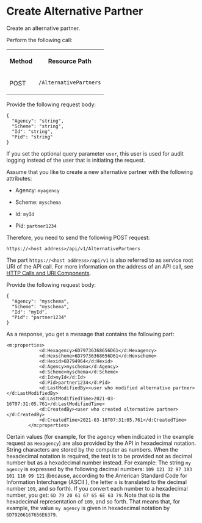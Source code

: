 <!-- loio7e6baf317ae64386af42d0d3b9aa6f2d -->

# Create Alternative Partner

Create an alternative partner.



Perform the following call:


<table>
<tr>
<th valign="top">

Method



</th>
<th valign="top">

Resource Path



</th>
</tr>
<tr>
<td valign="top">

POST



</td>
<td valign="top">

 `/AlternativePartners` 



</td>
</tr>
</table>

Provide the following request body:

```
{
  "Agency": "string",
  "Scheme": "string",
  "Id": "string",
  "Pid": "string"
}
```

If you set the optional query parameter `user`, this user is used for audit logging instead of the user that is initiating the request.

Assume that you like to create a new alternative partner with the following attributes:

-   Agency: `myagency`

-   Scheme: `myschema`

-   Id: `myId`

-   Pid: `partner1234`


Therefore, you need to send the following POST request:

`https://<host address>/api/v1/AlternativePartners`

The part `https://<host address>/api/v1` is also referred to as service root URI of the API call. For more information on the address of an API call, see [HTTP Calls and URI Components](http-calls-and-uri-components-ca75e12.md).

Provide the following request body:

```
{
  "Agency": "myschema",
  "Scheme": "myschema",
  "Id": "myId",
  "Pid": "partner1234"
}
```

As a response, you get a message that contains the following part:

```
<m:properties>
            <d:Hexagency>6D79736368656D61</d:Hexagency>
            <d:Hexscheme>6D79736368656D61</d:Hexscheme>
            <d:Hexid>6D794964</d:Hexid>
            <d:Agency>myschema</d:Agency>
            <d:Scheme>myschema</d:Scheme>
            <d:Id>myId</d:Id>
            <d:Pid>partner1234</d:Pid>
            <d:LastModifiedBy><user who modified alternative partner></d:LastModifiedBy>
            <d:LastModifiedTime>2021-03-16T07:31:05.761</d:LastModifiedTime>
            <d:CreatedBy><user who created alternative partner></d:CreatedBy>
            <d:CreatedTime>2021-03-16T07:31:05.761</d:CreatedTime>
        </m:properties>
```

Certain values \(for example, for the agency when indicated in the example request as `Hexagency`\) are also provided by the API in hexadecimal notation. String characters are stored by the computer as numbers. When the hexadecimal notation is required, the text is to be provided not as decimal number but as a hexadecimal number instead. For example: The string `my agency` is expressed by the following decimal numbers: `109 121 32 97 103 101 110 99 121` \(because, according to the American Standard Code for Information Interchange \(ASCII \), the letter `m` is translated to the decimal number `109`, and so forth\). If you convert each number to a hexadecimal number, you get: `6D 79 20 61 67 65 6E 63 79`. Note that `6D` is the hexadecimal representation of `109`, and so forth. That means that, for example, the value `my agency` is given in hexadecimal notation by `6D79206167656E6379`.

